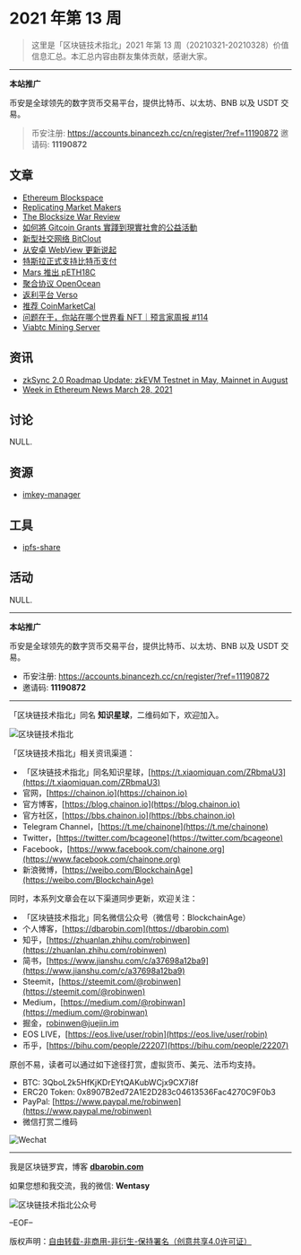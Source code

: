 # 2021 年第 13 周

> 这里是「区块链技术指北」2021 年第 13 周（20210321-20210328）价值信息汇总。本汇总内容由群友集体贡献，感谢大家。

***

**本站推广**

币安是全球领先的数字货币交易平台，提供比特币、以太坊、BNB 以及 USDT 交易。

> 币安注册: https://accounts.binancezh.cc/cn/register/?ref=11190872
> 邀请码: **11190872**

## 文章

* [Ethereum Blockspace](https://bbs.chainon.io/d/7428)
* [Replicating Market Makers](https://bbs.chainon.io/d/7429)
* [The Blocksize War Review](https://bbs.chainon.io/d/7430)
* [如何將 Gitcoin Grants 實踐到現實社會的公益活動](https://bbs.chainon.io/d/7431)
* [新型社交网络 BitClout](https://bbs.chainon.io/d/7433)
* [从安卓 WebView 更新说起](https://bbs.chainon.io/d/7434)
* [特斯拉正式支持比特币支付](https://bbs.chainon.io/d/7435)
* [Mars 推出 pETH18C](https://bbs.chainon.io/d/7436)
* [聚合协议 OpenOcean](https://bbs.chainon.io/d/7437)
* [返利平台 Verso](https://bbs.chainon.io/d/7438)
* [推荐 CoinMarketCal](https://bbs.chainon.io/d/7439)
* [问题在于，你站在哪个世界看 NFT｜预言家周报 #114](https://bbs.chainon.io/d/7442)
* [Viabtc Mining Server](https://bbs.chainon.io/d/7443)

## 资讯

* [zkSync 2.0 Roadmap Update: zkEVM Testnet in May, Mainnet in August](https://bbs.chainon.io/d/7427)
* [Week in Ethereum News March 28, 2021](https://bbs.chainon.io/d/7432)

## 讨论

NULL.

## 资源

* [imkey-manager](https://bbs.chainon.io/d/7440)

## 工具

* [ipfs-share](https://bbs.chainon.io/d/7441)

## 活动

NULL.

***

**本站推广**

币安是全球领先的数字货币交易平台，提供比特币、以太坊、BNB 以及 USDT 交易。

* 币安注册: https://accounts.binancezh.cc/cn/register/?ref=11190872
* 邀请码: **11190872**

***

「区块链技术指北」同名 **知识星球**，二维码如下，欢迎加入。

![区块链技术指北](https://cdn.dbarobin.com/3YzonTR.png)

「区块链技术指北」相关资讯渠道：

* 「区块链技术指北」同名知识星球，[https://t.xiaomiquan.com/ZRbmaU3](https://t.xiaomiquan.com/ZRbmaU3)
* 官网，[https://chainon.io](https://chainon.io)
* 官方博客，[https://blog.chainon.io](https://blog.chainon.io)
* 官方社区，[https://bbs.chainon.io](https://bbs.chainon.io)
* Telegram Channel，[https://t.me/chainone](https://t.me/chainone)
* Twitter，[https://twitter.com/bcageone](https://twitter.com/bcageone)
* Facebook，[https://www.facebook.com/chainone.org](https://www.facebook.com/chainone.org)
* 新浪微博，[https://weibo.com/BlockchainAge](https://weibo.com/BlockchainAge)

同时，本系列文章会在以下渠道同步更新，欢迎关注：

* 「区块链技术指北」同名微信公众号（微信号：BlockchainAge）
* 个人博客，[https://dbarobin.com](https://dbarobin.com)
* 知乎，[https://zhuanlan.zhihu.com/robinwen](https://zhuanlan.zhihu.com/robinwen)
* 简书，[https://www.jianshu.com/c/a37698a12ba9](https://www.jianshu.com/c/a37698a12ba9)
* Steemit，[https://steemit.com/@robinwen](https://steemit.com/@robinwen)
* Medium，[https://medium.com/@robinwan](https://medium.com/@robinwan)
* 掘金，[robinwen@juejin.im](https://juejin.im/user/5673ccae60b2260ee435f89a/posts)
* EOS LIVE，[https://eos.live/user/robin](https://eos.live/user/robin)
* 币乎，[https://bihu.com/people/22207](https://bihu.com/people/22207)

原创不易，读者可以通过如下途径打赏，虚拟货币、美元、法币均支持。

* BTC: 3QboL2k5HfKjKDrEYtQAKubWCjx9CX7i8f
* ERC20 Token: 0x8907B2ed72A1E2D283c04613536Fac4270C9F0b3
* PayPal: [https://www.paypal.me/robinwen](https://www.paypal.me/robinwen)
* 微信打赏二维码

![Wechat](https://cdn.dbarobin.com/SzoNl5b.jpg)

***

我是区块链罗宾，博客 **[dbarobin.com](https://dbarobin.com/)**

如果您想和我交流，我的微信: **Wentasy**

![区块链技术指北公众号](https://cdn.dbarobin.com/w0wignb.png)

–EOF–

版权声明：[自由转载-非商用-非衍生-保持署名（创意共享4.0许可证）](http://creativecommons.org/licenses/by-nc-nd/4.0/deed.zh)